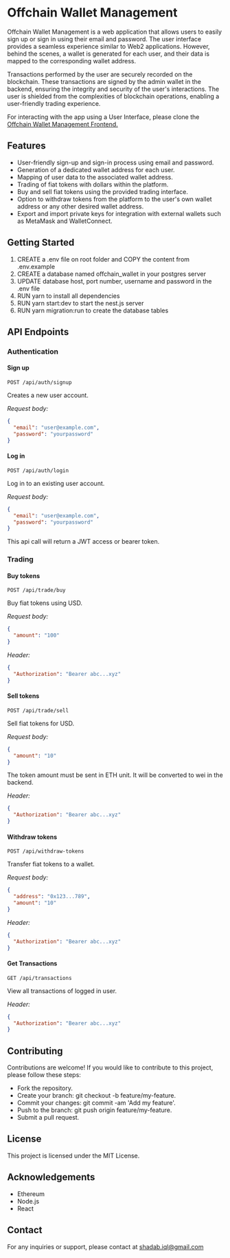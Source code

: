 # Offchain Wallet Management

Offchain Wallet Management is a web application that allows users to easily sign up or sign in using their email and password. The user interface provides a seamless experience similar to Web2 applications. However, behind the scenes, a wallet is generated for each user, and their data is mapped to the corresponding wallet address.

Transactions performed by the user are securely recorded on the blockchain. These transactions are signed by the admin wallet in the backend, ensuring the integrity and security of the user's interactions. The user is shielded from the complexities of blockchain operations, enabling a user-friendly trading experience.

For interacting with the app using a User Interface, please clone the [Offchain Wallet Management Frontend.](https://github.com/shadab-iqbal/Offchain-Wallet-Management-Frontend)

## Features

- User-friendly sign-up and sign-in process using email and password.
- Generation of a dedicated wallet address for each user.
- Mapping of user data to the associated wallet address.
- Trading of fiat tokens with dollars within the platform.
- Buy and sell fiat tokens using the provided trading interface.
- Option to withdraw tokens from the platform to the user's own wallet address or any other desired wallet address.
- Export and import private keys for integration with external wallets such as MetaMask and WalletConnect.

## Getting Started

1. CREATE a .env file on root folder and COPY the content from .env.example
2. CREATE a database named offchain_wallet in your postgres server
3. UPDATE database host, port number, username and password in the .env file
4. RUN yarn to install all dependencies
5. RUN yarn start:dev to start the nest.js server
6. RUN yarn migration:run to create the database tables

## API Endpoints

### Authentication

#### Sign up

```
POST /api/auth/signup
```

Creates a new user account.

_Request body:_

```json
{
  "email": "user@example.com",
  "password": "yourpassword"
}
```

#### Log in

```
POST /api/auth/login
```

Log in to an existing user account.

_Request body:_

```json
{
  "email": "user@example.com",
  "password": "yourpassword"
}
```

This api call will return a JWT access or bearer token.

### Trading

#### Buy tokens

```
POST /api/trade/buy
```

Buy fiat tokens using USD.

_Request body:_

```json
{
  "amount": "100"
}
```

_Header:_

```json
{
  "Authorization": "Bearer abc...xyz"
}
```

#### Sell tokens

```
POST /api/trade/sell
```

Sell fiat tokens for USD.

_Request body:_

```json
{
  "amount": "10"
}
```

The token amount must be sent in ETH unit. It will be converted to wei in the backend.

_Header:_

```json
{
  "Authorization": "Bearer abc...xyz"
}
```

#### Withdraw tokens

```
POST /api/withdraw-tokens
```

Transfer fiat tokens to a wallet.

_Request body:_

```json
{
  "address": "0x123...789",
  "amount": "10"
}
```

_Header:_

```json
{
  "Authorization": "Bearer abc...xyz"
}
```

#### Get Transactions

```
GET /api/transactions
```

View all transactions of logged in user.

_Header:_

```json
{
  "Authorization": "Bearer abc...xyz"
}
```

## Contributing

Contributions are welcome! If you would like to contribute to this project, please follow these steps:

- Fork the repository.
- Create your branch: git checkout -b feature/my-feature.
- Commit your changes: git commit -am 'Add my feature'.
- Push to the branch: git push origin feature/my-feature.
- Submit a pull request.

## License

This project is licensed under the MIT License.

## Acknowledgements

- Ethereum
- Node.js
- React

## Contact

For any inquiries or support, please contact at shadab.iql@gmail.com
